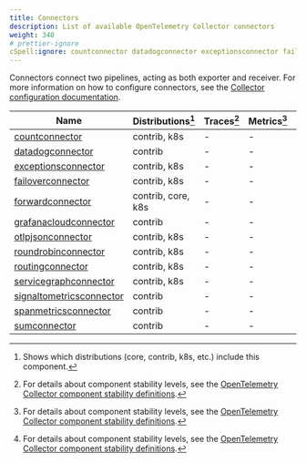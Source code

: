 ```yaml
---
title: Connectors
description: List of available OpenTelemetry Collector connectors
weight: 340
# prettier-ignore
cSpell:ignore: countconnector datadogconnector exceptionsconnector failoverconnector forwardconnector grafanacloudconnector otlpjsonconnector roundrobinconnector routingconnector servicegraphconnector signaltometricsconnector spanmetricsconnector sumconnector xconnector
---
```


Connectors connect two pipelines, acting as both exporter and receiver. For more
information on how to configure connectors, see the
[Collector configuration documentation](/docs/collector/configuration/#connectors).

<!-- BEGIN GENERATED: connector-table -->

| Name                                                                                                                                       | Distributions[^1]  | Traces[^2] | Metrics[^2] | Logs[^2] |
| ------------------------------------------------------------------------------------------------------------------------------------------ | ------------------ | ---------- | ----------- | -------- |
| [countconnector](https://github.com/open-telemetry/opentelemetry-collector-contrib/tree/main/connector/countconnector)                     | contrib, k8s       | -          | -           | -        |
| [datadogconnector](https://github.com/open-telemetry/opentelemetry-collector-contrib/tree/main/connector/datadogconnector)                 | contrib            | -          | -           | -        |
| [exceptionsconnector](https://github.com/open-telemetry/opentelemetry-collector-contrib/tree/main/connector/exceptionsconnector)           | contrib, k8s       | -          | -           | -        |
| [failoverconnector](https://github.com/open-telemetry/opentelemetry-collector-contrib/tree/main/connector/failoverconnector)               | contrib, k8s       | -          | -           | -        |
| [forwardconnector](https://github.com/open-telemetry/opentelemetry-collector/tree/main/connector/forwardconnector)                         | contrib, core, k8s | -          | -           | -        |
| [grafanacloudconnector](https://github.com/open-telemetry/opentelemetry-collector-contrib/tree/main/connector/grafanacloudconnector)       | contrib            | -          | -           | -        |
| [otlpjsonconnector](https://github.com/open-telemetry/opentelemetry-collector-contrib/tree/main/connector/otlpjsonconnector)               | contrib, k8s       | -          | -           | -        |
| [roundrobinconnector](https://github.com/open-telemetry/opentelemetry-collector-contrib/tree/main/connector/roundrobinconnector)           | contrib, k8s       | -          | -           | -        |
| [routingconnector](https://github.com/open-telemetry/opentelemetry-collector-contrib/tree/main/connector/routingconnector)                 | contrib, k8s       | -          | -           | -        |
| [servicegraphconnector](https://github.com/open-telemetry/opentelemetry-collector-contrib/tree/main/connector/servicegraphconnector)       | contrib, k8s       | -          | -           | -        |
| [signaltometricsconnector](https://github.com/open-telemetry/opentelemetry-collector-contrib/tree/main/connector/signaltometricsconnector) | contrib            | -          | -           | -        |
| [spanmetricsconnector](https://github.com/open-telemetry/opentelemetry-collector-contrib/tree/main/connector/spanmetricsconnector)         | contrib            | -          | -           | -        |
| [sumconnector](https://github.com/open-telemetry/opentelemetry-collector-contrib/tree/main/connector/sumconnector)                         | contrib            | -          | -           | -        |

[^1]:
    Shows which distributions (core, contrib, k8s, etc.) include this component.

[^2]:
    For details about component stability levels, see the
    [OpenTelemetry Collector component stability definitions](https://github.com/open-telemetry/opentelemetry-collector/blob/main/docs/component-stability.md).

<!-- END GENERATED: connector-table -->
